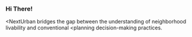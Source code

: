 ### Hi There!

<NextUrban bridges the gap between the understanding of neighborhood livability and conventional
<planning decision-making practices.


<The goal is to augment planning performance management and develop /> 
<a smartcity rapid communication framework 📲 🌏 />

<!--
**NextUrban/NextUrban** is a ✨ _special_ ✨ repository because its `README.md` (this file) appears on your GitHub profile.

